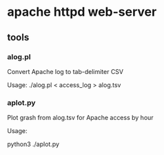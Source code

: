 # apache httpd web-server

## tools

### alog.pl 
Convert Apache log to tab-delimiter CSV

Usage:
./alog.pl < access_log > alog.tsv

### aplot.py
Plot grash from alog.tsv for Apache access by hour

Usage:

python3 ./aplot.py

